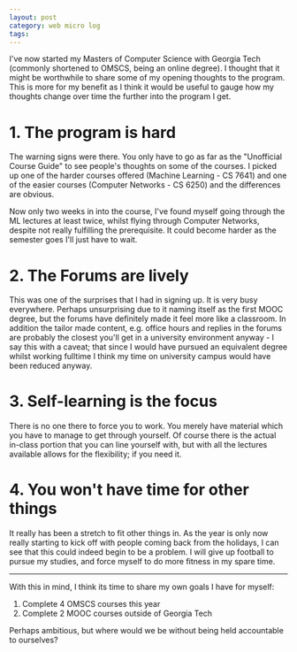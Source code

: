 ```yaml
---
layout: post
category: web micro log
tags:
---
```


I've now started my Masters of Computer Science with Georgia Tech (commonly shortened to OMSCS, being an online degree). I thought that it might be worthwhile to share some of my opening thoughts to the program. This is more for my benefit as I think it would be useful to gauge how my thoughts change over time the further into the program I get.

# 1. The program is **hard**

The warning signs were there. You only have to go as far as the "Unofficial Course Guide" to see people's thoughts on some of the courses. I picked up one of the harder courses offered (Machine Learning - CS 7641) and one of the easier courses (Computer Networks - CS 6250) and the differences are obvious.

Now only two weeks in into the course, I've found myself going through the ML lectures at least twice, whilst flying through Computer Networks, despite not really fulfilling the prerequisite. It could become harder as the semester goes I'll just have to wait.

# 2. The Forums are lively

This was one of the surprises that I had in signing up. It is very busy everywhere. Perhaps unsurprising due to it naming itself as the first MOOC degree, but the forums have definitely made it feel more like a classroom. In addition the tailor made content, e.g. office hours and replies in the forums are probably the closest you'll get in a university environment anyway - I say this with a caveat; that since I would have pursued an equivalent degree whilst working fulltime I think my time on university campus would have been reduced anyway.

# 3. Self-learning is the focus

There is no one there to force you to work. You merely have material which you have to manage to get through yourself. Of course there is the actual in-class portion that you can line yourself with, but with all the lectures available allows for the flexibility; if you need it.

# 4. You won't have time for other things

It really has been a stretch to fit other things in. As the year is only now really starting to kick off with people coming back from the holidays, I can see that this could indeed begin to be a problem. I will give up football to pursue my studies, and force myself to do more fitness in my spare time.

---

With this in mind, I think its time to share my own goals I have for myself:

1. Complete 4 OMSCS courses this year
2. Complete 2 MOOC courses outside of Georgia Tech

Perhaps ambitious, but where would we be without being held accountable to ourselves?
